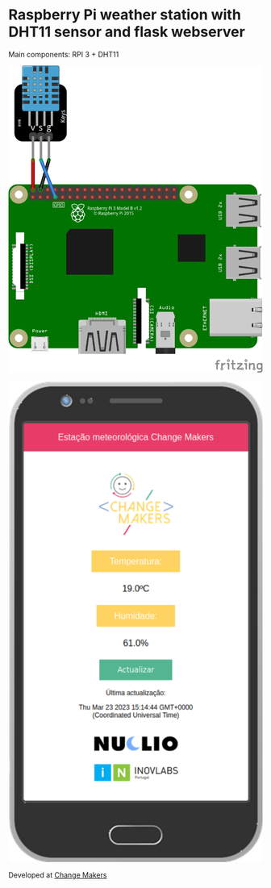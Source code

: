 # Raspberry Pi weather station with DHT11 sensor and flask webserver

Main components: RPI 3 + DHT11

![alt text](scheme.png)

![alt text](webserver.png)

Developed at [Change Makers](https://changemakers.nuclio.org/)
